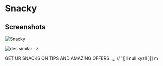 # Snacky

## Screenshots
![Snacky](https://user-images.githubusercontent.com/78247889/127734161-64753a17-5589-49e8-a583-b13bdcb2f110.png)

![des](https://user-images.githubusercontent.com/78247889/127734177-74efb649-a81c-44c7-8a5b-7a99ba0f8745.png)
 similar :
 z

 GET UR SNACKS ON TIPS
 AND AMAZING OFFERS
 .,,,
 //
 ']]ll
 null
 xyzll
 ]]]
 m
 